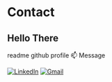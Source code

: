 # Contact 

## Hello There 

readme github profile
📫 Message

[![LinkedIn](https://img.shields.io/badge/--linkedin?label=LinkedIn&logo=LinkedIn&style=social)](https://www.linkedin.com/in/jovitaspais/)
[![Gmail](https://img.shields.io/badge/--linkedin?label=Gmail&logo=gmail&style=social)](work:jovitaspais@gmail.com)
